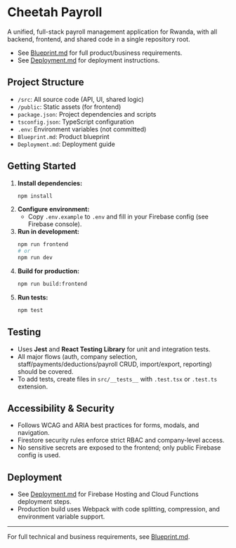 
# Cheetah Payroll

A unified, full-stack payroll management application for Rwanda, with all backend, frontend, and shared code in a single repository root.

- See [Blueprint.md](./Blueprint.md) for full product/business requirements.
- See [Deployment.md](./Deployment.md) for deployment instructions.

## Project Structure
- `/src`: All source code (API, UI, shared logic)
- `/public`: Static assets (for frontend)
- `package.json`: Project dependencies and scripts
- `tsconfig.json`: TypeScript configuration
- `.env`: Environment variables (not committed)
- `Blueprint.md`: Product blueprint
- `Deployment.md`: Deployment guide

## Getting Started

1. **Install dependencies:**
   ```sh
   npm install
   ```
2. **Configure environment:**
   - Copy `.env.example` to `.env` and fill in your Firebase config (see Firebase console).
3. **Run in development:**
   ```sh
   npm run frontend
   # or
   npm run dev
   ```
4. **Build for production:**
   ```sh
   npm run build:frontend
   ```
5. **Run tests:**
   ```sh
   npm test
   ```

## Testing
- Uses **Jest** and **React Testing Library** for unit and integration tests.
- All major flows (auth, company selection, staff/payments/deductions/payroll CRUD, import/export, reporting) should be covered.
- To add tests, create files in `src/__tests__` with `.test.tsx` or `.test.ts` extension.

## Accessibility & Security
- Follows WCAG and ARIA best practices for forms, modals, and navigation.
- Firestore security rules enforce strict RBAC and company-level access.
- No sensitive secrets are exposed to the frontend; only public Firebase config is used.

## Deployment
- See [Deployment.md](./Deployment.md) for Firebase Hosting and Cloud Functions deployment steps.
- Production build uses Webpack with code splitting, compression, and environment variable support.

---

For full technical and business requirements, see [Blueprint.md](./Blueprint.md).
